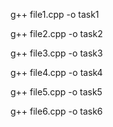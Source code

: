 g++ file1.cpp -o task1

g++ file2.cpp -o task2

g++ file3.cpp -o task3

g++ file4.cpp -o task4

g++ file5.cpp -o task5

g++ file6.cpp -o task6
